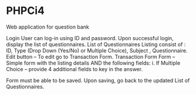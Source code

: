 # PHPCi4
Web application for question bank

Login
User can log-in using ID and password.
Upon successful login, display the list of questionnaires.
List of Questionnaires
Listing consist of : ID, Type (Drop Down (Yes/No) or Multiple Choice), Subject , Questionnaire.
Edit button – To edit go to Transaction Form.
Transaction Form
Form – Simple form with the listing details AND the following fields:
i.      If Multiple Choice – provide 4 additional fields to key in the answer.

Form must be able to be saved.
Upon saving, go back to the updated List of Questionnaires.

